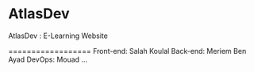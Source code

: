 # AtlasDev
AtlasDev : E-Learning Website


==================
Front-end: Salah Koulal
Back-end: Meriem Ben Ayad
DevOps: Mouad ...
